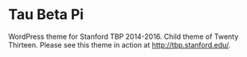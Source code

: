 Tau Beta Pi
===========

WordPress theme for Stanford TBP 2014-2016. Child theme of Twenty Thirteen. Please see this theme in action at http://tbp.stanford.edu/.
